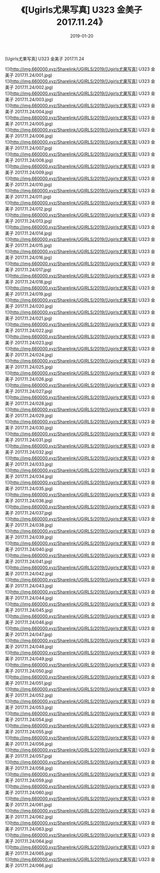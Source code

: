 ﻿---
layout: post
title:  《[Ugirls尤果写真] U323 金美子 2017.11.24》
date:   2019-01-20
img: http://img.660000.xyz/Sharelink/UGIRLS/2019/[Ugirls尤果写真] U323 金美子 2017.11.24/000.jpg
categories: [美女, 清纯, 唯美]
---

[Ugirls尤果写真] U323 金美子 2017.11.24

 ![](http://img.660000.xyz/Sharelink/UGIRLS/2019/[Ugirls尤果写真] U323 金美子 2017.11.24/001.jpg) <br>![](http://img.660000.xyz/Sharelink/UGIRLS/2019/[Ugirls尤果写真] U323 金美子 2017.11.24/002.jpg) <br>![](http://img.660000.xyz/Sharelink/UGIRLS/2019/[Ugirls尤果写真] U323 金美子 2017.11.24/003.jpg) <br>![](http://img.660000.xyz/Sharelink/UGIRLS/2019/[Ugirls尤果写真] U323 金美子 2017.11.24/004.jpg) <br>![](http://img.660000.xyz/Sharelink/UGIRLS/2019/[Ugirls尤果写真] U323 金美子 2017.11.24/005.jpg) <br>![](http://img.660000.xyz/Sharelink/UGIRLS/2019/[Ugirls尤果写真] U323 金美子 2017.11.24/006.jpg) <br>![](http://img.660000.xyz/Sharelink/UGIRLS/2019/[Ugirls尤果写真] U323 金美子 2017.11.24/007.jpg) <br>![](http://img.660000.xyz/Sharelink/UGIRLS/2019/[Ugirls尤果写真] U323 金美子 2017.11.24/008.jpg) <br>![](http://img.660000.xyz/Sharelink/UGIRLS/2019/[Ugirls尤果写真] U323 金美子 2017.11.24/009.jpg) <br>![](http://img.660000.xyz/Sharelink/UGIRLS/2019/[Ugirls尤果写真] U323 金美子 2017.11.24/010.jpg) <br>![](http://img.660000.xyz/Sharelink/UGIRLS/2019/[Ugirls尤果写真] U323 金美子 2017.11.24/011.jpg) <br>![](http://img.660000.xyz/Sharelink/UGIRLS/2019/[Ugirls尤果写真] U323 金美子 2017.11.24/012.jpg) <br>![](http://img.660000.xyz/Sharelink/UGIRLS/2019/[Ugirls尤果写真] U323 金美子 2017.11.24/013.jpg) <br>![](http://img.660000.xyz/Sharelink/UGIRLS/2019/[Ugirls尤果写真] U323 金美子 2017.11.24/014.jpg) <br>![](http://img.660000.xyz/Sharelink/UGIRLS/2019/[Ugirls尤果写真] U323 金美子 2017.11.24/015.jpg) <br>![](http://img.660000.xyz/Sharelink/UGIRLS/2019/[Ugirls尤果写真] U323 金美子 2017.11.24/016.jpg) <br>![](http://img.660000.xyz/Sharelink/UGIRLS/2019/[Ugirls尤果写真] U323 金美子 2017.11.24/017.jpg) <br>![](http://img.660000.xyz/Sharelink/UGIRLS/2019/[Ugirls尤果写真] U323 金美子 2017.11.24/018.jpg) <br>![](http://img.660000.xyz/Sharelink/UGIRLS/2019/[Ugirls尤果写真] U323 金美子 2017.11.24/019.jpg) <br>![](http://img.660000.xyz/Sharelink/UGIRLS/2019/[Ugirls尤果写真] U323 金美子 2017.11.24/020.jpg) <br>![](http://img.660000.xyz/Sharelink/UGIRLS/2019/[Ugirls尤果写真] U323 金美子 2017.11.24/021.jpg) <br>![](http://img.660000.xyz/Sharelink/UGIRLS/2019/[Ugirls尤果写真] U323 金美子 2017.11.24/022.jpg) <br>![](http://img.660000.xyz/Sharelink/UGIRLS/2019/[Ugirls尤果写真] U323 金美子 2017.11.24/023.jpg) <br>![](http://img.660000.xyz/Sharelink/UGIRLS/2019/[Ugirls尤果写真] U323 金美子 2017.11.24/024.jpg) <br>![](http://img.660000.xyz/Sharelink/UGIRLS/2019/[Ugirls尤果写真] U323 金美子 2017.11.24/025.jpg) <br>![](http://img.660000.xyz/Sharelink/UGIRLS/2019/[Ugirls尤果写真] U323 金美子 2017.11.24/026.jpg) <br>![](http://img.660000.xyz/Sharelink/UGIRLS/2019/[Ugirls尤果写真] U323 金美子 2017.11.24/027.jpg) <br>![](http://img.660000.xyz/Sharelink/UGIRLS/2019/[Ugirls尤果写真] U323 金美子 2017.11.24/028.jpg) <br>![](http://img.660000.xyz/Sharelink/UGIRLS/2019/[Ugirls尤果写真] U323 金美子 2017.11.24/029.jpg) <br>![](http://img.660000.xyz/Sharelink/UGIRLS/2019/[Ugirls尤果写真] U323 金美子 2017.11.24/030.jpg) <br>![](http://img.660000.xyz/Sharelink/UGIRLS/2019/[Ugirls尤果写真] U323 金美子 2017.11.24/031.jpg) <br>![](http://img.660000.xyz/Sharelink/UGIRLS/2019/[Ugirls尤果写真] U323 金美子 2017.11.24/032.jpg) <br>![](http://img.660000.xyz/Sharelink/UGIRLS/2019/[Ugirls尤果写真] U323 金美子 2017.11.24/033.jpg) <br>![](http://img.660000.xyz/Sharelink/UGIRLS/2019/[Ugirls尤果写真] U323 金美子 2017.11.24/034.jpg) <br>![](http://img.660000.xyz/Sharelink/UGIRLS/2019/[Ugirls尤果写真] U323 金美子 2017.11.24/035.jpg) <br>![](http://img.660000.xyz/Sharelink/UGIRLS/2019/[Ugirls尤果写真] U323 金美子 2017.11.24/036.jpg) <br>![](http://img.660000.xyz/Sharelink/UGIRLS/2019/[Ugirls尤果写真] U323 金美子 2017.11.24/037.jpg) <br>![](http://img.660000.xyz/Sharelink/UGIRLS/2019/[Ugirls尤果写真] U323 金美子 2017.11.24/038.jpg) <br>![](http://img.660000.xyz/Sharelink/UGIRLS/2019/[Ugirls尤果写真] U323 金美子 2017.11.24/039.jpg) <br>![](http://img.660000.xyz/Sharelink/UGIRLS/2019/[Ugirls尤果写真] U323 金美子 2017.11.24/040.jpg) <br>![](http://img.660000.xyz/Sharelink/UGIRLS/2019/[Ugirls尤果写真] U323 金美子 2017.11.24/041.jpg) <br>![](http://img.660000.xyz/Sharelink/UGIRLS/2019/[Ugirls尤果写真] U323 金美子 2017.11.24/042.jpg) <br>![](http://img.660000.xyz/Sharelink/UGIRLS/2019/[Ugirls尤果写真] U323 金美子 2017.11.24/043.jpg) <br>![](http://img.660000.xyz/Sharelink/UGIRLS/2019/[Ugirls尤果写真] U323 金美子 2017.11.24/044.jpg) <br>![](http://img.660000.xyz/Sharelink/UGIRLS/2019/[Ugirls尤果写真] U323 金美子 2017.11.24/045.jpg) <br>![](http://img.660000.xyz/Sharelink/UGIRLS/2019/[Ugirls尤果写真] U323 金美子 2017.11.24/046.jpg) <br>![](http://img.660000.xyz/Sharelink/UGIRLS/2019/[Ugirls尤果写真] U323 金美子 2017.11.24/047.jpg) <br>![](http://img.660000.xyz/Sharelink/UGIRLS/2019/[Ugirls尤果写真] U323 金美子 2017.11.24/048.jpg) <br>![](http://img.660000.xyz/Sharelink/UGIRLS/2019/[Ugirls尤果写真] U323 金美子 2017.11.24/049.jpg) <br>![](http://img.660000.xyz/Sharelink/UGIRLS/2019/[Ugirls尤果写真] U323 金美子 2017.11.24/050.jpg) <br>![](http://img.660000.xyz/Sharelink/UGIRLS/2019/[Ugirls尤果写真] U323 金美子 2017.11.24/051.jpg) <br>![](http://img.660000.xyz/Sharelink/UGIRLS/2019/[Ugirls尤果写真] U323 金美子 2017.11.24/052.jpg) <br>![](http://img.660000.xyz/Sharelink/UGIRLS/2019/[Ugirls尤果写真] U323 金美子 2017.11.24/053.jpg) <br>![](http://img.660000.xyz/Sharelink/UGIRLS/2019/[Ugirls尤果写真] U323 金美子 2017.11.24/054.jpg) <br>![](http://img.660000.xyz/Sharelink/UGIRLS/2019/[Ugirls尤果写真] U323 金美子 2017.11.24/055.jpg) <br>![](http://img.660000.xyz/Sharelink/UGIRLS/2019/[Ugirls尤果写真] U323 金美子 2017.11.24/056.jpg) <br>![](http://img.660000.xyz/Sharelink/UGIRLS/2019/[Ugirls尤果写真] U323 金美子 2017.11.24/057.jpg) <br>![](http://img.660000.xyz/Sharelink/UGIRLS/2019/[Ugirls尤果写真] U323 金美子 2017.11.24/058.jpg) <br>![](http://img.660000.xyz/Sharelink/UGIRLS/2019/[Ugirls尤果写真] U323 金美子 2017.11.24/059.jpg) <br>![](http://img.660000.xyz/Sharelink/UGIRLS/2019/[Ugirls尤果写真] U323 金美子 2017.11.24/060.jpg) <br>![](http://img.660000.xyz/Sharelink/UGIRLS/2019/[Ugirls尤果写真] U323 金美子 2017.11.24/061.jpg) <br>![](http://img.660000.xyz/Sharelink/UGIRLS/2019/[Ugirls尤果写真] U323 金美子 2017.11.24/062.jpg) <br>![](http://img.660000.xyz/Sharelink/UGIRLS/2019/[Ugirls尤果写真] U323 金美子 2017.11.24/063.jpg) <br>![](http://img.660000.xyz/Sharelink/UGIRLS/2019/[Ugirls尤果写真] U323 金美子 2017.11.24/064.jpg) <br>![](http://img.660000.xyz/Sharelink/UGIRLS/2019/[Ugirls尤果写真] U323 金美子 2017.11.24/065.jpg) <br>![](http://img.660000.xyz/Sharelink/UGIRLS/2019/[Ugirls尤果写真] U323 金美子 2017.11.24/066.jpg) <br>